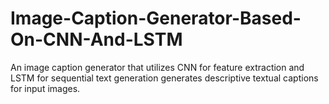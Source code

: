 # Image-Caption-Generator-Based-On-CNN-And-LSTM
An image caption generator that utilizes CNN for feature extraction and LSTM for sequential text generation generates descriptive textual captions for input images.
